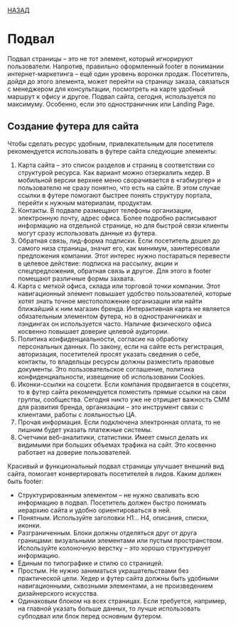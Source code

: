 [НАЗАД](../README.md)
# Подвал
Подвал страницы – это не тот элемент, который игнорируют пользователи. Напротив, правильно оформленный footer в понимании интернет-маркетинга – ещё один уровень воронки продаж. Посетитель, дойдя до этого элемента, может перейти на страницу заказа, связаться с менеджером для консультации, посмотреть на карте удобный маршрут к офису и другое. Подвал сайта, сегодня, используется по максимуму. Особенно, если это одностраничник или Landing Page. 

## Создание футера для сайта

Чтобы сделать ресурс удобным, привлекательным для посетителя рекомендуется использовать в футере сайта следующие элементы:

1. Карта сайта – это список разделов и страниц в соответствии со структурой ресурса. Как вариант можно отзеркалить хедер. В мобильной версии верхнее меню сворачивается в «габмургер» и пользователю не сразу понятно, что есть на сайте. В этом случае ссылки в футере помогают быстрее понять структуру портала, перейти к нужным материалам, продуктам.
2. Контакты. В подвале размещают телефоны организации, электронную почту, адрес офиса. Более подробно расписывают информацию на отдельной странице, но для быстрой связи клиенты могут сразу использовать данные из футера.
3. Обратная связь, лид-форма подписки. Если посетитель дошел до самого низа страницы, значит его, как минимум, заинтересовали предложения компании. Этот интерес нужно постараться перевести в целевое действие: подписка на рассылку, акции и спецпредложения, обратная связь и другое. Для этого в footer помещают различные формы захвата.
4. Карта с меткой офиса, склада или торговой точки компании. Этот навигационный элемент повышает удобство пользователей, которые хотят знать точное местоположение организации или найти ближайший к ним магазин бренда. Интерактивная карта не является обязательным элементом футера, но в одностраничниках и лэндингах он используется часто. Наличие физического офиса косвенно повышает доверие целевой аудитории.
5. Политика конфиденциальности, согласие на обработку персональных данных. По закону, если на сайте есть регистрация, авторизация, посетителей просят указать сведения о себе, контакты, то владельцы ресурсы должны разместить правовые документы. Это пользовательское соглашение, политика конфиденциальности, извещение об использовании Cookies.
6. Иконки-ссылки на соцсети. Если компания продвигается в соцсетях, то в футер сайта рекомендуется поместить прямые ссылки на свои группы, сообщества. Сегодня никто уже не отрицает важность СММ для развития бренда, организации – это инструмент связи с клиентами, работы с лояльностью ЦА.
7. Прочая информация. Если подключена электронная оплата, то не лишним будет указать платежные системы.
8. Счетчики веб-аналитики, статистики. Имеет смысл делать их видимыми при больших объемах трафика на сайт. Это косвенно работает на доверие пользователей.

Красивый и функциональный подвал страницы улучшает внешний вид сайта, помогает конвертировать посетителей в лидов. Каким должен быть footer:

- Структурированным элементом – не нужно сваливать всю информацию в подвал. Посетитель должен быстро понимать иерархию сайта и удобно ориентироваться в ней.
- Понятным. Используйте заголовки Н1… Н4, описания, списки, иконки.
- Разграниченным. Блоки должны отделяться друг от друга границами: визуальными элементами или пустым пространством. Используйте колоночную верстку – это хорошо структурирует информацию.
- Единым по типографике и стилю со страницей.
- Простым. Не нужно заниматься украшательствами без практической цели. Хедер и футер сайта должны быть удобными навигационными, сквозными элементами, а не произведением дизайнерского искусства.
- Одинаковым блоком на всех страницах. Если требуется, например, на главной указать больше данных, то лучше использовать субподвал или блок перед основным футером.